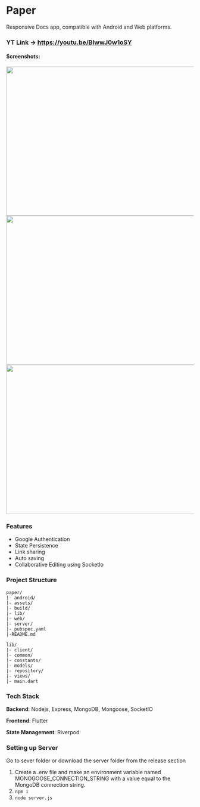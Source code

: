 # Paper

Responsive Docs app, compatible with Android and Web platforms.


### YT Link -> https://youtu.be/BIwwJ0w1oSY

#### Screenshots:


<img src="https://i.ibb.co/NsgK8gf/Screenshot-from-2023-11-03-01-02-39.png" width="800" height="400">

<img src="https://i.ibb.co/hRKYCCg/ss2.png" width="800" height="400">

<img src="https://i.ibb.co/d0TYJWJ/ss3.png" width="800" height="400">



### Features
- Google Authentication
- State Persistence
- Link sharing
- Auto saving
- Collaborative Editing using SocketIo


### Project Structure
```
paper/
|- android/
|- assets/
|- build/
|- lib/
|- web/
|- server/
|- pubspec.yaml
|-README.md
```

```
lib/
|- client/
|- common/
|- constants/
|- models/
|- repository/
|- views/
|- main.dart
```





### Tech Stack
**Backend**: Nodejs, Express, MongoDB, Mongoose, SocketIO

**Frontend**: Flutter

**State Management**: Riverpod

### Setting up Server 
 <p> Go to sever folder or download the server folder from the release section </p>

1. Create a .env file and make an environment variable named MONOGOOSE_CONNECTION_STRING with a value equal to the MongoDB connection string.
2.  ``` npm i ```
3. ``` node server.js ```
